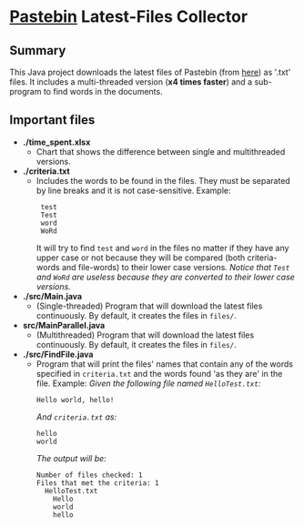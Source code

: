 # [Pastebin](https://www.pastebin.com) Latest-Files Collector

## Summary
This Java project downloads the latest files of Pastebin (from [here](https://www.pastebin.com/archive)) as '.txt' files. It includes a multi-threaded version (**x4 times faster**) and a sub-program to find words in the documents.

## Important files
- **./time_spent.xlsx**
  - Chart that shows the difference between single and multithreaded versions.
- **./criteria.txt**
  - Includes the words to be found in the files. They must be separated by line breaks and it is not case-sensitive. 
  Example:
     ```
      test
      Test
      word
      WoRd
      ```
      It will try to find `test` and `word` in the files no matter if they have any upper case or not because they will be compared (both criteria-words and file-words) to their lower case versions.
      *Notice that `Test` and `WoRd` are useless because they are converted to their lower case versions.*
- **./src/Main.java**
  - (Single-threaded) Program that will download the latest files continuously. By default, it creates the files in `files/`. 
- **src/MainParallel.java**
  - (Multithreaded) Program that will download the latest files continuously. By default, it creates the files in `files/`. 
- **./src/FindFile.java**
  - Program that will print the files' names that contain any of the words specified in `criteria.txt` and the words found 'as they are' in the file. 
  Example:
  *Given the following file named `HelloTest.txt`:*
    ```text
    Hello world, hello!
    ```
    *And `criteria.txt` as:*
      ```
      hello
      world
      ```
    *The output will be:*
      ```
      Number of files checked: 1
      Files that met the criteria: 1
        HelloTest.txt
          Hello
          world
          hello
      ```
